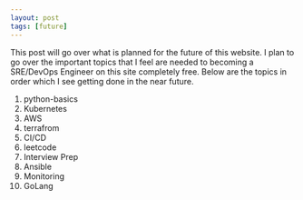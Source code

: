 ```yaml
---
layout: post
tags: [future]
---
```


This post will go over what is planned for the future of this website. 
I plan to go over the important topics that I feel are needed to becoming a SRE/DevOps Engineer on this site completely free. Below are the topics in order which I see getting done in the near future.

1. python-basics
2. Kubernetes
3. AWS
4. terrafrom
5. CI/CD
6. leetcode
7. Interview Prep
8. Ansible
9. Monitoring
10. GoLang